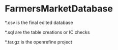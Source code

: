 # FarmersMarketDatabase

*.csv is the final edited database

*.sql are the table creations or IC checks

*.tar.gz is the openrefine project
